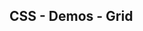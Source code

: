 ## CSS - Demos - Grid

<script type="module" src="/web_components/js/css/demos/WebC__CSS__Demo__Grid.mjs"></script>

<webc-container>
    <webc-css-demo-grid        ></webc-css-demo-grid> 
    <webc-css-demo-grid no-css ></webc-css-demo-grid>
    
</webc-container>